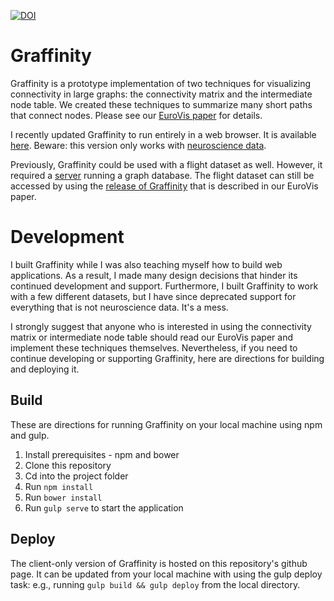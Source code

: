[![DOI](https://zenodo.org/badge/55440347.svg)](https://zenodo.org/badge/latestdoi/55440347)

# Graffinity

Graffinity is a prototype implementation of two techniques for visualizing connectivity in large graphs: the connectivity matrix and the intermediate node table. We created these techniques to summarize many short paths that connect nodes. Please see our [EuroVis paper](http://vdl.sci.utah.edu/publications/2017_eurovis_graffinity) for details. 

I recently updated Graffinity to run entirely in a web browser. It is available [here](http://vdl.sci.utah.edu/graffinity). Beware: this version only works with [neuroscience data](http://connectomes.utah.edu/export/files.html#neuron-connectivity-network).

Previously, Graffinity could be used with a flight dataset as well. However, it required a [server](https://github.com/visdesignlab/graffinity_server) running a graph database. The flight dataset can still be accessed by using the [release of Graffinity](https://github.com/visdesignlab/graffinity/releases/v0) that is described in our EuroVis paper.

# Development

I built Graffinity while I was also teaching myself how to build web applications. As a result, I made many design decisions that hinder its continued development and support. Furthermore, I built Graffinity to work with a few different datasets, but I have since deprecated support for everything that is not neuroscience data. It's a mess. 

I strongly suggest that anyone who is interested in using the connectivity matrix or intermediate node table should read our EuroVis paper and implement these techniques themselves. Nevertheless, if you need to continue developing or supporting Graffinity, here are directions for building and deploying it.

## Build

These are directions for running Graffinity on your local machine using npm and gulp.

1. Install prerequisites - npm and bower
1. Clone this repository
1. Cd into the project folder
1. Run `npm install`
1. Run `bower install`
1. Run `gulp serve` to start the application

## Deploy

The client-only version of Graffinity is hosted on this repository's github page. It can be updated from your local machine with using the gulp deploy task: e.g., running `gulp build && gulp deploy` from the local directory.
